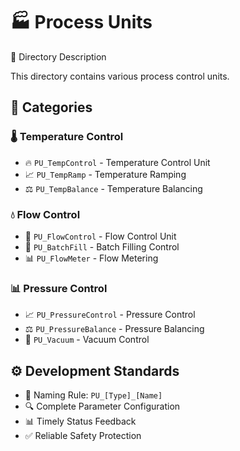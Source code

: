 # 🏭 Process Units

<div align="center>
<!-- ...language switcher... -->
</div>

## 📑 Directory Description
This directory contains various process control units.

## 📂 Categories
### 🌡️ Temperature Control
- 🔥 `PU_TempControl` - Temperature Control Unit
- 📈 `PU_TempRamp` - Temperature Ramping
- ⚖️ `PU_TempBalance` - Temperature Balancing

### 💧 Flow Control
- 🌊 `PU_FlowControl` - Flow Control Unit
- 🔄 `PU_BatchFill` - Batch Filling Control
- 📊 `PU_FlowMeter` - Flow Metering

### 📊 Pressure Control
- 📈 `PU_PressureControl` - Pressure Control
- ⚖️ `PU_PressureBalance` - Pressure Balancing
- 🔄 `PU_Vacuum` - Vacuum Control

## ⚙️ Development Standards
- 📌 Naming Rule: `PU_[Type]_[Name]`
- 🔍 Complete Parameter Configuration
- 📊 Timely Status Feedback
- ✅ Reliable Safety Protection